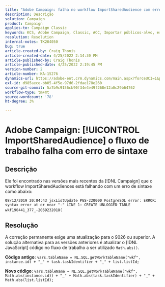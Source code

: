 ```yaml
---
title: "Adobe Campaign: falha no workflow ImportSharedAudience com erro de sintaxe"
description: Descrição
solution: Campaign
product: Campaign
applies-to: Campaign Classic
keywords: KCS, Adobe Campaign, Classic, ACC, Importar públicos-alvo, erro de sintaxe
resolution: Resolution
internal-notes: TK204050
bug: true
article-created-by: Craig Thonis
article-created-date: 4/25/2022 2:14:30 PM
article-published-by: Craig Thonis
article-published-date: 4/25/2022 2:19:45 PM
version-number: 2
article-number: KA-15276
dynamics-url: https://adobe-ent.crm.dynamics.com/main.aspx?forceUCI=1&pagetype=entityrecord&etn=knowledgearticle&id=19d73c03-a2c4-ec11-a7b6-0022480a1ec2
exl-id: d985aece-bb05-4f5e-97d6-2fdae178e260
source-git-commit: 5a7b9c9156cb90f34e4e49f268e12a0c29b64762
workflow-type: tm+mt
source-wordcount: '78'
ht-degree: 3%

---
```


# Adobe Campaign: [!UICONTROL ImportSharedAudience] o fluxo de trabalho falha com erro de sintaxe

## Descrição


Ele foi encontrado nas versões mais recentes da [!DNL Campaign] que o workflow ImportSharedAudiences está falhando com um erro de sintaxe como abaixo:

`08/12/2019 20:04:43 jsxListUpdate PGS-220000 PostgreSQL error: ERROR:  syntax error at or near "-" LINE 1: CREATE UNLOGGED TABLE wkf190441_377_-2059232018(    `                                        


## Resolução


A correção permanente exige uma atualização para o 9026 ou superior. A solução alternativa para as versões anteriores é atualizar o [!DNL JavaScript] código no fluxo de trabalho a ser utilizado `Math.abs()`.

<b>Código antigo:</b>
`vars.tableName = NL.SQL.getWorkTableName("wkf", instance.id) + "_" + task.taskIdentifier + "_" + list.listId;`

<b>Novo código:</b>
`vars.tableName = NL.SQL.getWorkTableName("wkf", Math.abs(instance.id)) + "_" + Math.abs(task.taskIdentifier) + "_" + Math.abs(list.listId);`
